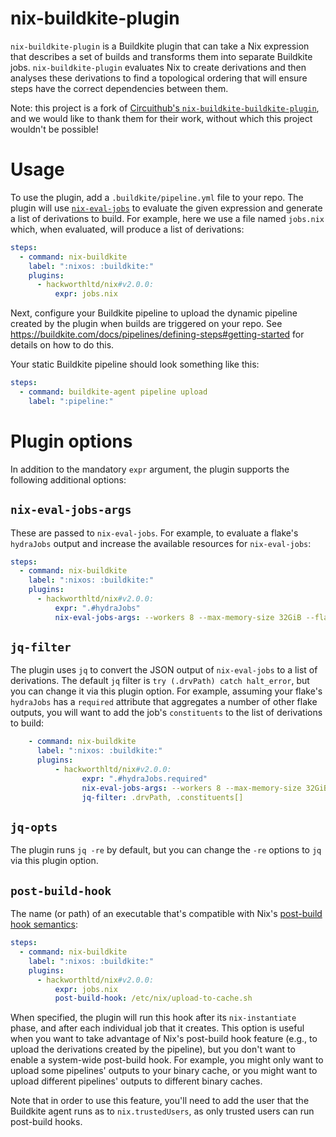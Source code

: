# nix-buildkite-plugin

`nix-buildkite-plugin` is a Buildkite plugin that can take a Nix
expression that describes a set of builds and transforms them into
separate Buildkite jobs. `nix-buildkite-plugin` evaluates Nix to
create derivations and then analyses these derivations to find a
topological ordering that will ensure steps have the correct
dependencies between them.

Note: this project is a fork of [Circuithub's
`nix-buildkite-buildkite-plugin`](https://github.com/circuithub/nix-buildkite-buildkite-plugin),
and we would like to thank them for their work, without which this
project wouldn't be possible!

# Usage

To use the plugin, add a `.buildkite/pipeline.yml` file to your repo.
The plugin will use
[`nix-eval-jobs`](https://github.com/nix-community/nix-eval-jobs) to
evaluate the given expression and generate a list of derivations to
build. For example, here we use a file named `jobs.nix` which, when
evaluated, will produce a list of derivations:

```yaml
steps:
  - command: nix-buildkite
    label: ":nixos: :buildkite:"
    plugins:
      - hackworthltd/nix#v2.0.0:
          expr: jobs.nix
```

Next, configure your Buildkite pipeline to upload the dynamic pipeline
created by the plugin when builds are triggered on your repo. See
https://buildkite.com/docs/pipelines/defining-steps#getting-started
for details on how to do this.

Your static Buildkite pipeline should look something like this:

```yaml
steps:
  - command: buildkite-agent pipeline upload
    label: ":pipeline:"
```

# Plugin options

In addition to the mandatory `expr` argument, the plugin supports the
following additional options:

## `nix-eval-jobs-args`

These are passed to `nix-eval-jobs`. For example, to evaluate a
flake's `hydraJobs` output and increase the available resources for
`nix-eval-jobs`:

```yaml
steps:
  - command: nix-buildkite
    label: ":nixos: :buildkite:"
    plugins:
      - hackworthltd/nix#v2.0.0:
          expr: ".#hydraJobs"
		  nix-eval-jobs-args: --workers 8 --max-memory-size 32GiB --flake --force-recurse
```

## `jq-filter`

The plugin uses `jq` to convert the JSON output of `nix-eval-jobs` to
a list of derivations. The default `jq` filter is `try (.drvPath) catch halt_error`, but you can change it via this plugin option. For example, assuming your flake's `hydraJobs` has a `required` attribute
that aggregates a number of other flake outputs, you will want to add the job's `constituents` to the list of derivations to build:

```yaml
    - command: nix-buildkite
      label: ":nixos: :buildkite:"
      plugins:
          - hackworthltd/nix#v2.0.0:
                expr: ".#hydraJobs.required"
                nix-eval-jobs-args: --workers 8 --max-memory-size 32GiB --flake --constituents
                jq-filter: .drvPath, .constituents[]
```

## `jq-opts`

The plugin runs `jq -re` by default, but you can change the `-re` options to `jq` via this plugin option.

## `post-build-hook`

The name (or path) of an executable that's compatible with Nix's
[post-build hook
semantics](https://nixos.org/manual/nix/stable/advanced-topics/post-build-hook.html):

```yaml
steps:
  - command: nix-buildkite
    label: ":nixos: :buildkite:"
    plugins:
      - hackworthltd/nix#v2.0.0:
          expr: jobs.nix
          post-build-hook: /etc/nix/upload-to-cache.sh
```

When specified, the plugin will run this hook after its
`nix-instantiate` phase, and after each individual job that it
creates. This option is useful when you want to take advantage of
Nix's post-build hook feature (e.g., to upload the derivations created
by the pipeline), but you don't want to enable a system-wide
post-build hook. For example, you might only want to upload some
pipelines' outputs to your binary cache, or you might want to upload
different pipelines' outputs to different binary caches.

Note that in order to use this feature, you'll need to add the user
that the Buildkite agent runs as to `nix.trustedUsers`, as only
trusted users can run post-build hooks.

